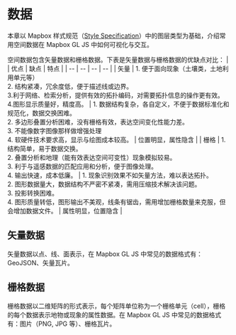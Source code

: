# 数据
本章以 Mapbox 样式规范（[Style Specification](https://docs.mapbox.com/mapbox-gl-js/style-spec/)）中的图层类型为基础，介绍常用空间数据在 Mapbox GL JS 中如何可视化与交互。

空间数据包含矢量数据和栅格数据。下表是矢量数据与栅格数据的优缺点对比：
| | 优点 | 缺点 | 特点 |
| -- | -- | -- | -- |
| 矢量 | 1. 便于面向现象（土壤类，土地利用单元等）<br>2. 结构紧凑，冗余度低，便于描述线或边界。<br>3.利于网络、检索分析，提供有效的拓扑编码，对需要拓扑信息的操作更有效。<br>4.图形显示质量好，精度高。 | 1. 数据结构复杂，各自定义，不便于数据标准化和规范化，数据交换困难。<br>2. 多边形叠置分析困难，没有栅格有效，表达空间变化性能力差。<br>3. 不能像数字图像那样做增强处理<br>4. 软硬件技术要求高，显示与绘图成本较高。 | 位置明显，属性隐含 |
| 栅格 | 1. 结构简单，易于数据交换。<br>2. 叠置分析和地理（能有效表达空间可变性）现象模拟较易。<br>3. 利于与遥感数据的匹配应用和分析，便于图像处理。<br>4. 输出快速，成本低廉。 | 1. 现象识别效果不如矢量方法，难以表达拓扑。<br>2. 图形数据量大，数据结构不严密不紧凑，需用压缩技术解决该问题。<br>3. 投影转换困难。<br>4. 图形质量转低，图形输出不美观，线条有锯齿，需用增加栅格数量来克服，但会增加数据文件。 | 属性明显，位置隐含 |

## 矢量数据
矢量数据以点、线、面表示，在 Mapbox GL JS 中常见的数据格式有：GeoJSON、矢量瓦片。

## 栅格数据
栅格数据以二维矩阵的形式表示，每个矩阵单位称为一个栅格单元（cell），栅格的每个数据表示地物或现象的属性数据。在 Mapbox GL JS 中常见的数据格式有：图片（PNG, JPG 等）、栅格瓦片。
